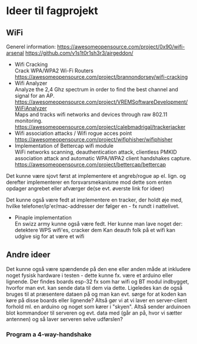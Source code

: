 # Ideer til fagprojekt


## WiFi
Generel information:
https://awesomeopensource.com/project/0x90/wifi-arsenal
https://github.com/v1s1t0r1sh3r3/airgeddon/

- Wifi Cracking \
Crack WPA/WPA2 Wi-Fi Routers\
https://awesomeopensource.com/project/brannondorsey/wifi-cracking
- Wifi Analyzer\
Analyze the 2,4 Ghz spectrum in order to find the best channel and signal for an AP.\
https://awesomeopensource.com/project/VREMSoftwareDevelopment/WiFiAnalyzer \
Maps and tracks wifi networks and devices through raw 802.11 monitoring.\
https://awesomeopensource.com/project/calebmadrigal/trackerjacker
- Wifi association attacks / Wifi rogue acces point \
https://awesomeopensource.com/project/wifiphisher/wifiphisher
- Implementation of Bettercap wifi module \
 WiFi networks scanning, deauthentication attack, clientless PMKID association attack and automatic WPA/WPA2 client handshakes capture. \
 https://awesomeopensource.com/project/bettercap/bettercap
 
 
 Det kunne være sjovt først at implementere et angreb/rogue ap el. lign. og derefter implementerer en forsvarsmekanisme mod dette som enten opdager angrebet eller afværger de(se evt. øverste link for ideer)
 
 Det kunne også være fedt at implementere en tracker, der holdt øje med, hvilke telefoner/ip'er/mac-addresser der følger en - fx rundt i nattelivet. 
 
 - Pinaple implementation \
 En swizz army kunne også være fedt. Her kunne man lave noget der:
 detektere WPS wifi'es, cracker dem
 Kan deauth folk på et wifi
 kan udgive sig for at være et wifi
 
 ## Andre ideer
 Det kunne også være spændende på den ene eller anden måde at inkludere noget fysisk hardware i testen - dette kunne fx. være et arduino eller lignende.
 Der findes boards esp-32 fx som har wifi og BT modul indbygget, hvorfor man evt. kan sende data til dem via dette. Ligeledes kan de også bruges til at præsentere dataen på og man kan evt. sørge for at koden kan køre på disse boards eller lignende?  Altså gør vi at vi laver en server-client forhold ml. en arduino og noget som kører i "skyen". Altså sender arduinoen blot kommandoer til serveren og evt. data med (går an på, hvor vi sætter antennen) og så laver serveren selve udførslen?
 
 ### Program a 4-way-handshake
 
 
